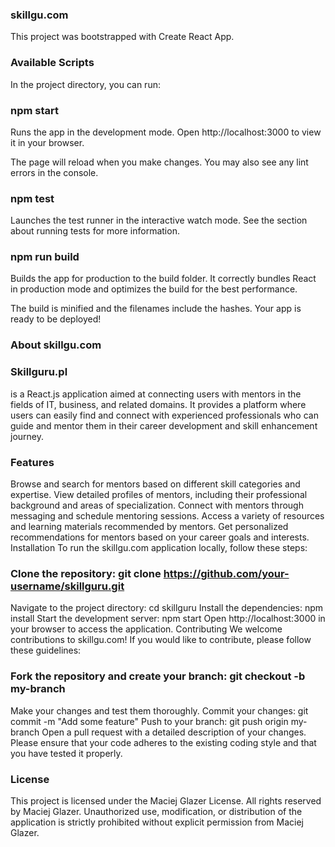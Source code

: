 ### skillgu.com
This project was bootstrapped with Create React App.

### Available Scripts
In the project directory, you can run:

### npm start
Runs the app in the development mode.
Open http://localhost:3000 to view it in your browser.

The page will reload when you make changes.
You may also see any lint errors in the console.

### npm test
Launches the test runner in the interactive watch mode.
See the section about running tests for more information.

### npm run build
Builds the app for production to the build folder.
It correctly bundles React in production mode and optimizes the build for the best performance.

The build is minified and the filenames include the hashes.
Your app is ready to be deployed!

### About skillgu.com
### Skillguru.pl
is a React.js application aimed at connecting users with mentors in the fields of IT, business, and related domains. It provides a platform where users can easily find and connect with experienced professionals who can guide and mentor them in their career development and skill enhancement journey.

### Features
Browse and search for mentors based on different skill categories and expertise.
View detailed profiles of mentors, including their professional background and areas of specialization.
Connect with mentors through messaging and schedule mentoring sessions.
Access a variety of resources and learning materials recommended by mentors.
Get personalized recommendations for mentors based on your career goals and interests.
Installation
To run the skillgu.com application locally, follow these steps:

### Clone the repository: git clone https://github.com/your-username/skillguru.git
Navigate to the project directory: cd skillguru
Install the dependencies: npm install
Start the development server: npm start
Open http://localhost:3000 in your browser to access the application.
Contributing
We welcome contributions to skillgu.com! If you would like to contribute, please follow these guidelines:

### Fork the repository and create your branch: git checkout -b my-branch
Make your changes and test them thoroughly.
Commit your changes: git commit -m "Add some feature"
Push to your branch: git push origin my-branch
Open a pull request with a detailed description of your changes.
Please ensure that your code adheres to the existing coding style and that you have tested it properly.

### License
This project is licensed under the Maciej Glazer License. All rights reserved by Maciej Glazer. Unauthorized use, modification, or distribution of the application is strictly prohibited without explicit permission from Maciej Glazer.